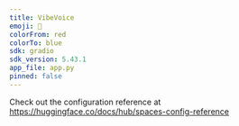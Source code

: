 ```yaml
---
title: VibeVoice
emoji: 🏃
colorFrom: red
colorTo: blue
sdk: gradio
sdk_version: 5.43.1
app_file: app.py
pinned: false
---
```


Check out the configuration reference at https://huggingface.co/docs/hub/spaces-config-reference
